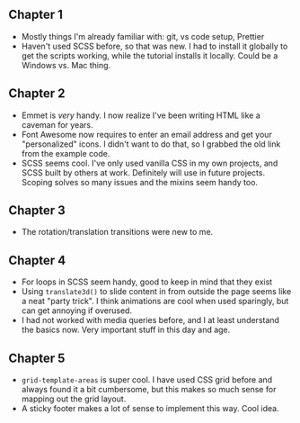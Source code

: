 ## Chapter 1

- Mostly things I'm already familiar with: git, vs code setup, Prettier
- Haven't used SCSS before, so that was new. I had to install it globally to get the scripts working, while the tutorial installs it locally. Could be a Windows vs. Mac thing.

## Chapter 2

- Emmet is _very_ handy. I now realize I've been writing HTML like a caveman for years.
- Font Awesome now requires to enter an email address and get your "personalized" icons. I didn't want to do that, so I grabbed the old link from the example code.
- SCSS seems cool. I've only used vanilla CSS in my own projects, and SCSS built by others at work. Definitely will use in future projects. Scoping solves so many issues and the mixins seem handy too.

## Chapter 3

- The rotation/translation transitions were new to me.

## Chapter 4

- For loops in SCSS seem handy, good to keep in mind that they exist
- Using `translate3d()` to slide content in from outside the page seems like a neat "party trick". I think animations are cool when used sparingly, but can get annoying if overused.
- I had not worked with media queries before, and I at least understand the basics now. Very important stuff in this day and age.

## Chapter 5

- `grid-template-areas` is super cool. I have used CSS grid before and always found it a bit cumbersome, but this makes so much sense for mapping out the grid layout.
- A sticky footer makes a lot of sense to implement this way. Cool idea.
